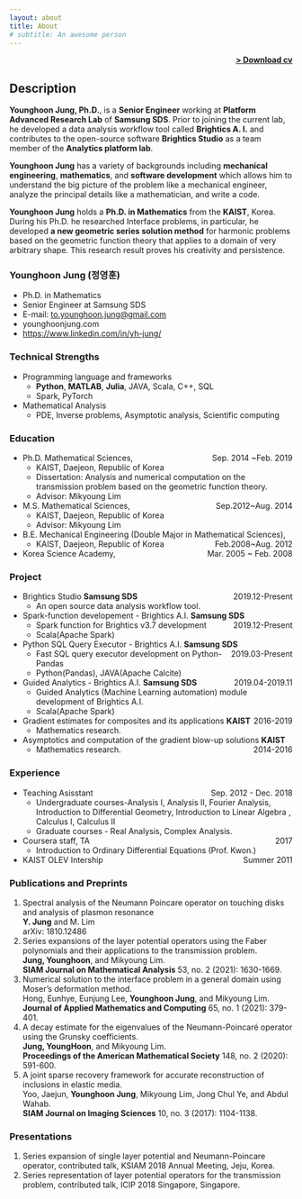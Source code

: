 ```yaml
---
layout: about
title: About
# subtitle: An awesome person
---
```


<span style="float: right; "><a href="{{ '/assets/cv_Jungyounghoon_20210703.pdf' | prepend: site.baseurl }}"><strong>> Download cv</strong></a> </span>
<br>

## Description
**Younghoon Jung, Ph.D.**, is a **Senior Engineer** working at **Platform Advanced Research Lab** of **Samsung SDS**. Prior to joining the current lab, he developed a data analysis workflow tool called **Brightics A. I.** and contributes to the open-source software **Brightics Studio** as a team member of the **Analytics platform lab**.

**Younghoon Jung** has a variety of backgrounds including **mechanical engineering**, **mathematics**, and **software development** which allows him to understand the big picture of the problem like a mechanical engineer, analyze the principal details like a mathematician, and write a code.

**Younghoon Jung** holds a **Ph.D. in Mathematics** from the **KAIST**, Korea. During his Ph.D. he researched Interface problems, in particular, he developed **a new geometric series solution method** for harmonic problems based on the geometric function theory that applies to a domain of very arbitrary shape. This research result proves his creativity and persistence.

### Younghoon Jung (정영훈)
- Ph.D. in Mathematics
- Senior Engineer at Samsung SDS 
- E-mail: to.younghoon.jung@gmail.com
- younghoonjung.com
- https://www.linkedin.com/in/yh-jung/

### Technical Strengths
- Programming language and frameworks
  - **Python**, **MATLAB**, **Julia**, JAVA, Scala, C++, SQL
  - Spark, PyTorch
- Mathematical Analysis
  - PDE, Inverse problems, Asymptotic analysis, Scientific computing

### Education
- Ph.D. Mathematical Sciences, <span style="float: right; ">Sep. 2014 ~Feb. 2019</span>
  - KAIST, Daejeon, Republic of Korea 
  - Dissertation: Analysis and numerical computation on the transmission problem based on the geometric function theory.
  - Advisor: Mikyoung Lim
- M.S. Mathematical Sciences, <span style="float: right; ">Sep.2012~Aug. 2014</span>
  - KAIST, Daejeon, Republic of Korea 
  - Advisor: Mikyoung Lim
- B.E. Mechanical Engineering (Double Major in Mathematical Sciences), <span style="float: right; ">Feb.2008~Aug. 2012</span>
  - KAIST, Daejeon, Republic of Korea 
- Korea Science Academy, <span style="float: right; ">Mar. 2005 ~ Feb. 2008</span>  

### Project
- Brightics Studio **Samsung SDS** <span style="float: right; ">2019.12-Present</span>
  - An open source data analysis workflow tool.
- Spark-function developement - Brightics A.I. **Samsung SDS** <span style="float: right; ">2019.12-Present</span>
  - Spark function for Brightics v3.7 development
  - Scala(Apache Spark)
- Python SQL Query Executor - Brightics A.I. **Samsung SDS** <span style="float: right; ">2019.03-Present</span>
  - Fast SQL query executor development on Python-Pandas
  - Python(Pandas), JAVA(Apache Calcite)
- Guided Analytics - Brightics A.I. **Samsung SDS** <span style="float: right; ">2019.04-2019.11</span>
  - Guided Analytics (Machine Learning automation) module development of Brightics A.I.
  - Scala(Apache Spark)
- Gradient estimates for composites and its applications **KAIST** <span style="float: right; ">2016-2019</span>
  - Mathematics research.
- Asymptotics and computation of the gradient blow-up solutions **KAIST** <span style="float: right;">2014-2016</span>
  - Mathematics research.

### Experience
- Teaching Asisstant <span style="float: right;">Sep. 2012 - Dec. 2018</span>
  - Undergraduate courses-Analysis I, Analysis II, Fourier Analysis, Introduction to Differential Geometry, Introduction to Linear Algebra , Calculus I, Calculus II
  - Graduate courses - Real Analysis, Complex Analysis.
- Coursera staff, TA  <span style="float: right;">2017</span>
  - Introduction to Ordinary Differential Equations (Prof. Kwon.)
- KAIST OLEV Intership <span style="float: right;">Summer 2011</span>

### Publications and Preprints
1. Spectral analysis of the Neumann Poincare operator on touching disks and analysis of plasmon resonance  
  **Y. Jung** and M. Lim  
  arXiv: 1810.12486
1. Series expansions of the layer potential operators using the Faber polynomials and their applications to the transmission problem.  
  **Jung, Younghoon**, and Mikyoung Lim.  
  **SIAM Journal on Mathematical Analysis** 53, no. 2 (2021): 1630-1669.
1. Numerical solution to the interface problem in a general domain using Moser’s deformation method.  
  Hong, Eunhye, Eunjung Lee, **Younghoon Jung**, and Mikyoung Lim.  
  **Journal of Applied Mathematics and Computing** 65, no. 1 (2021): 379-401.
1. A decay estimate for the eigenvalues of the Neumann-Poincaré operator using the Grunsky coefficients.  
  **Jung, YoungHoon**, and Mikyoung Lim.  
  **Proceedings of the American Mathematical Society** 148, no. 2 (2020): 591-600.
1. A joint sparse recovery framework for accurate reconstruction of inclusions in elastic media.  
  Yoo, Jaejun, **Younghoon Jung**, Mikyoung Lim, Jong Chul Ye, and Abdul Wahab.  
  **SIAM Journal on Imaging Sciences** 10, no. 3 (2017): 1104-1138.

### Presentations
1. Series expansion of single layer potential and Neumann-Poincare operator, contributed talk, KSIAM 2018 Annual Meeting, Jeju, Korea.
2. Series representation of layer potential operators for the transmission problem, contributed talk, ICIP 2018 Singapore, Singapore.
